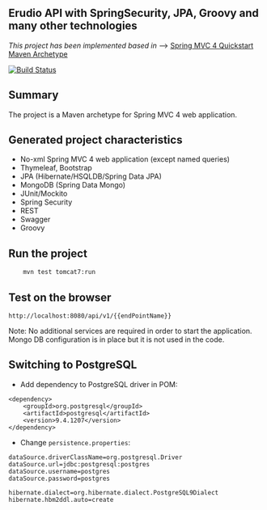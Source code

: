 Erudio API with SpringSecurity, JPA, Groovy and many other technologies
-----------------------------------------------------------------------

*This project has been implemented based in* --> [Spring MVC 4 Quickstart Maven Archetype](https://github.com/kolorobot/spring-mvc-quickstart-archetype)

[![Build Status](https://travis-ci.org/leandrocgsi/erudio-api-with-groovy.svg?branch=master)](https://travis-ci.org/leandrocgsi/erudio-api-with-groovy)

Summary
-------
The project is a Maven archetype for Spring MVC 4 web application.

Generated project characteristics
-------------------------
* No-xml Spring MVC 4 web application (except named queries)
* Thymeleaf, Bootstrap
* JPA (Hibernate/HSQLDB/Spring Data JPA)
* MongoDB (Spring Data Mongo)
* JUnit/Mockito
* Spring Security
* REST
* Swagger
* Groovy

Run the project
----------------

```bash
	mvn test tomcat7:run
```

Test on the browser
-------------------

	http://localhost:8080/api/v1/{{endPointName}}

Note: No additional services are required in order to start the application. Mongo DB configuration is in place but it is not used in the code.

Switching to PostgreSQL
-----------------------

* Add dependency to PostgreSQL driver in POM:

```
<dependency>
    <groupId>org.postgresql</groupId>
    <artifactId>postgresql</artifactId>
    <version>9.4.1207</version>
</dependency>
```

* Change `persistence.properties`:

```
dataSource.driverClassName=org.postgresql.Driver
dataSource.url=jdbc:postgresql:postgres
dataSource.username=postgres
dataSource.password=postgres

hibernate.dialect=org.hibernate.dialect.PostgreSQL9Dialect
hibernate.hbm2ddl.auto=create
```
